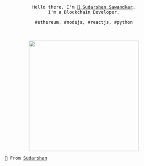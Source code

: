 <p align="center">
  <br>
  <br>
  <br>
  <samp>Hello there. I'm <a href="https://dev.to/sudarshansb143" target="_blank"> 👋 Sudarshan Sawandkar</a>.<br> I'm a Blockchain Developer.<br><br>#ethereum, #nodejs, #reactjs, #python</samp>
  <br>
  <br>
  <br>
  <br>
  <img src="https://media4.giphy.com/media/qgQUggAC3Pfv687qPC/200.webp?cid=ecf05e47629fn96y9yx6j22qm3kvzt78yw8d9qffrot2v68m&rid=200.webp&ct=g" width="350" />
</p>

<samp> 🚀 From [Sudarshan ](https://github.com/sudarshansb143) </samp>

